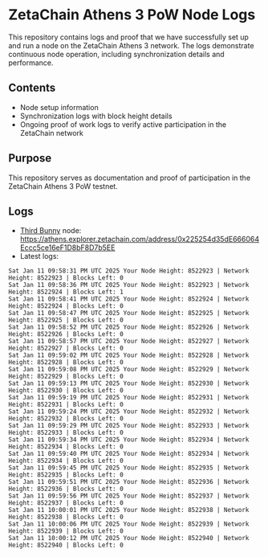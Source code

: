 # ZetaChain Athens 3 PoW Node Logs
This repository contains logs and proof that we have successfully set up and run a node on the ZetaChain Athens 3 network. The logs demonstrate continuous node operation, including synchronization details and performance.

## Contents
- Node setup information
- Synchronization logs with block height details
- Ongoing proof of work logs to verify active participation in the ZetaChain network

## Purpose
This repository serves as documentation and proof of participation in the ZetaChain Athens 3 PoW testnet.

## Logs

- [Third Bunny](https://thirdbunny.xyz/) node: https://athens.explorer.zetachain.com/address/0x225254d35dE666064Eccc5ce16eF1D8bF8D7b5EE
- Latest logs:
```
Sat Jan 11 09:58:31 PM UTC 2025 Your Node Height: 8522923 | Network Height: 8522923 | Blocks Left: 0
Sat Jan 11 09:58:36 PM UTC 2025 Your Node Height: 8522923 | Network Height: 8522924 | Blocks Left: 1
Sat Jan 11 09:58:41 PM UTC 2025 Your Node Height: 8522924 | Network Height: 8522924 | Blocks Left: 0
Sat Jan 11 09:58:47 PM UTC 2025 Your Node Height: 8522925 | Network Height: 8522925 | Blocks Left: 0
Sat Jan 11 09:58:52 PM UTC 2025 Your Node Height: 8522926 | Network Height: 8522926 | Blocks Left: 0
Sat Jan 11 09:58:57 PM UTC 2025 Your Node Height: 8522927 | Network Height: 8522927 | Blocks Left: 0
Sat Jan 11 09:59:02 PM UTC 2025 Your Node Height: 8522928 | Network Height: 8522928 | Blocks Left: 0
Sat Jan 11 09:59:08 PM UTC 2025 Your Node Height: 8522929 | Network Height: 8522929 | Blocks Left: 0
Sat Jan 11 09:59:13 PM UTC 2025 Your Node Height: 8522930 | Network Height: 8522930 | Blocks Left: 0
Sat Jan 11 09:59:19 PM UTC 2025 Your Node Height: 8522931 | Network Height: 8522931 | Blocks Left: 0
Sat Jan 11 09:59:24 PM UTC 2025 Your Node Height: 8522932 | Network Height: 8522932 | Blocks Left: 0
Sat Jan 11 09:59:29 PM UTC 2025 Your Node Height: 8522933 | Network Height: 8522933 | Blocks Left: 0
Sat Jan 11 09:59:34 PM UTC 2025 Your Node Height: 8522934 | Network Height: 8522934 | Blocks Left: 0
Sat Jan 11 09:59:40 PM UTC 2025 Your Node Height: 8522934 | Network Height: 8522934 | Blocks Left: 0
Sat Jan 11 09:59:45 PM UTC 2025 Your Node Height: 8522935 | Network Height: 8522935 | Blocks Left: 0
Sat Jan 11 09:59:51 PM UTC 2025 Your Node Height: 8522936 | Network Height: 8522936 | Blocks Left: 0
Sat Jan 11 09:59:56 PM UTC 2025 Your Node Height: 8522937 | Network Height: 8522937 | Blocks Left: 0
Sat Jan 11 10:00:01 PM UTC 2025 Your Node Height: 8522938 | Network Height: 8522938 | Blocks Left: 0
Sat Jan 11 10:00:06 PM UTC 2025 Your Node Height: 8522939 | Network Height: 8522939 | Blocks Left: 0
Sat Jan 11 10:00:12 PM UTC 2025 Your Node Height: 8522940 | Network Height: 8522940 | Blocks Left: 0
```
